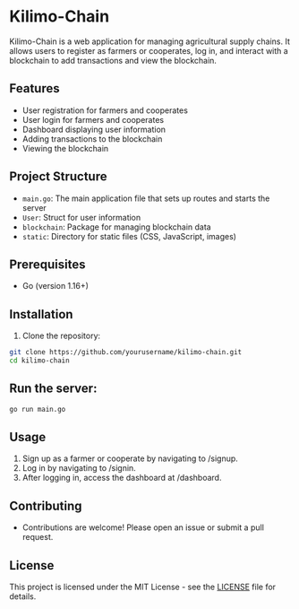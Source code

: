 # Kilimo-Chain

Kilimo-Chain is a web application for managing agricultural supply chains. It allows users to register as farmers or cooperates, log in, and interact with a blockchain to add transactions and view the blockchain.

## Features

- User registration for farmers and cooperates
- User login for farmers and cooperates
- Dashboard displaying user information
- Adding transactions to the blockchain
- Viewing the blockchain

## Project Structure

- `main.go`: The main application file that sets up routes and starts the server
- `User`: Struct for user information
- `blockchain`: Package for managing blockchain data
- `static`: Directory for static files (CSS, JavaScript, images)

## Prerequisites

- Go (version 1.16+)

## Installation

1. Clone the repository:

```bash
git clone https://github.com/yourusername/kilimo-chain.git
cd kilimo-chain
```

## Run the server:

```bash
go run main.go
```

## Usage

1. Sign up as a farmer or cooperate by navigating to /signup.
2. Log in by navigating to /signin.
3. After logging in, access the dashboard at /dashboard.

## Contributing
- Contributions are welcome! Please open an issue or submit a pull request.


## License
This project is licensed under the MIT License - see the [LICENSE](./LICENSE) file for details.
